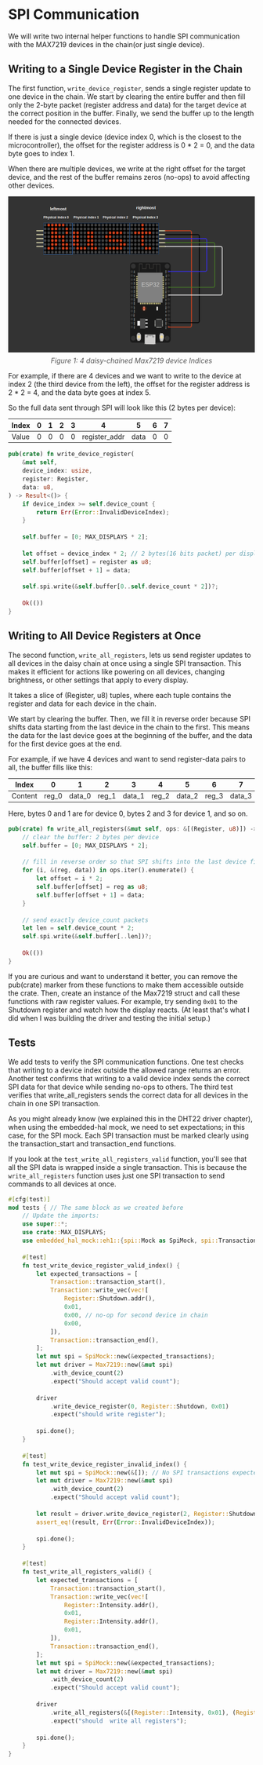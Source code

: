 # SPI Communication

We will write two internal helper functions to handle SPI communication with the MAX7219 devices in the chain(or just single device).

## Writing to a Single Device Register in the Chain

The first function, `write_device_register`, sends a single register update to one device in the chain. We start by clearing the entire buffer and then fill only the 2-byte packet (register address and data) for the target device at the correct position in the buffer. Finally, we send the buffer up to the length needed for the connected devices.

If there is just a single device (device index 0, which is the closest to the microcontroller), the offset for the register address is 0 * 2 = 0, and the data byte goes to index 1.

When there are multiple devices, we write at the right offset for the target device, and the rest of the buffer remains zeros (no-ops) to avoid affecting other devices.

<div style="text-align: center;">
  <a href="../images/max7219-daisy-chain-indices.png"><img style="display: block; margin: auto;" alt="Max7219 Devices Device Indices" src="../images/max7219-daisy-chain-indices.png"/></a>
  <figcaption style="font-style: italic; margin-top: 8px; color: #555;">
    Figure 1: 4 daisy-chained Max7219 device Indices
  </figcaption>
</div> 

For example, if there are 4 devices and we want to write to the device at index 2 (the third device from the left), the offset for the register address is 2 * 2 = 4, and the data byte goes at index 5.

So the full data sent through SPI will look like this (2 bytes per device):

| Index | 0 | 1 | 2 | 3 | 4   | 5    | 6 | 7 |
| ----- | - | - | - | - | --- | ---- | - | - |
| Value | 0 | 0 | 0 | 0 | register_addr | data | 0 | 0 |


```rust
pub(crate) fn write_device_register(
    &mut self,
    device_index: usize,
    register: Register,
    data: u8,
) -> Result<()> {
    if device_index >= self.device_count {
        return Err(Error::InvalidDeviceIndex);
    }

    self.buffer = [0; MAX_DISPLAYS * 2];

    let offset = device_index * 2; // 2 bytes(16 bits packet) per display
    self.buffer[offset] = register as u8;
    self.buffer[offset + 1] = data;

    self.spi.write(&self.buffer[0..self.device_count * 2])?;

    Ok(())
}
```

## Writing to All Device Registers at Once

The second function, `write_all_registers`, lets us send register updates to all devices in the daisy chain at once using a single SPI transaction. This makes it efficient for actions like powering on all devices, changing brightness, or other settings that apply to every display.

It takes a slice of (Register, u8) tuples, where each tuple contains the register and data for each device in the chain.

We start by clearing the buffer. Then, we fill it in reverse order because SPI shifts data starting from the last device in the chain to the first. This means the data for the last device goes at the beginning of the buffer, and the data for the first device goes at the end. 

For example, if we have 4 devices and want to send register-data pairs to all, the buffer fills like this:

| Index    | 0              | 1         | 2              | 3         | 4              | 5         | 6              | 7         |
|----------|----------------|-----------|----------------|-----------|----------------|-----------|----------------|-----------|
| Content  | reg_0 | data_0    | reg_1 | data_1    | reg_2 | data_2    | reg_3 | data_3    |

Here, bytes 0 and 1 are for device 0, bytes 2 and 3 for device 1, and so on.

```rust
pub(crate) fn write_all_registers(&mut self, ops: &[(Register, u8)]) -> Result<()> {
    // clear the buffer: 2 bytes per device
    self.buffer = [0; MAX_DISPLAYS * 2];

    // fill in reverse order so that SPI shifts into the last device first
    for (i, &(reg, data)) in ops.iter().enumerate() {
        let offset = i * 2;
        self.buffer[offset] = reg as u8;
        self.buffer[offset + 1] = data;
    }

    // send exactly device_count packets
    let len = self.device_count * 2;
    self.spi.write(&self.buffer[..len])?;

    Ok(())
}
```

If you are curious and want to understand it better, you can remove the pub(crate) marker from these functions to make them accessible outside the crate. Then, create an instance of the Max7219 struct and call these functions with raw register values. For example, try sending `0x01` to the Shutdown register and watch how the display reacts. (At least that's what I did when I was building the driver and testing the initial setup.)


## Tests

We add tests to verify the SPI communication functions. One test checks that writing to a device index outside the allowed range returns an error. Another test confirms that writing to a valid device index sends the correct SPI data for that device while sending no-ops to others. The third test verifies that write_all_registers sends the correct data for all devices in the chain in one SPI transaction.

As you might already know (we explained this in the DHT22 driver chapter), when using the embedded-hal mock, we need to set expectations; in this case, for the SPI mock. Each SPI transaction must be marked clearly using the transaction_start and transaction_end functions.

If you look at the `test_write_all_registers_valid` function, you'll see that all the SPI data is wrapped inside a single transaction. This is because the `write_all_registers` function uses just one SPI transaction to send commands to all devices at once.

```rust
#[cfg(test)]
mod tests { // The same block as we created before
    // Update the imports:
    use super::*;
    use crate::MAX_DISPLAYS;
    use embedded_hal_mock::eh1::{spi::Mock as SpiMock, spi::Transaction}; // just imported Transaction

    #[test]
    fn test_write_device_register_valid_index() {
        let expected_transactions = [
            Transaction::transaction_start(),
            Transaction::write_vec(vec![
                Register::Shutdown.addr(),
                0x01,
                0x00, // no-op for second device in chain
                0x00,
            ]),
            Transaction::transaction_end(),
        ];
        let mut spi = SpiMock::new(&expected_transactions);
        let mut driver = Max7219::new(&mut spi)
            .with_device_count(2)
            .expect("Should accept valid count");

        driver
            .write_device_register(0, Register::Shutdown, 0x01)
            .expect("should write register");

        spi.done();
    }

    #[test]
    fn test_write_device_register_invalid_index() {
        let mut spi = SpiMock::new(&[]); // No SPI transactions expected
        let mut driver = Max7219::new(&mut spi)
            .with_device_count(2)
            .expect("Should accept valid count");

        let result = driver.write_device_register(2, Register::Shutdown, 0x01); // Index 2 is invalid for device_count=2
        assert_eq!(result, Err(Error::InvalidDeviceIndex));

        spi.done();
    }

    #[test]
    fn test_write_all_registers_valid() {
        let expected_transactions = [
            Transaction::transaction_start(),
            Transaction::write_vec(vec![
                Register::Intensity.addr(),
                0x01,
                Register::Intensity.addr(),
                0x01,
            ]),
            Transaction::transaction_end(),
        ];
        let mut spi = SpiMock::new(&expected_transactions);
        let mut driver = Max7219::new(&mut spi)
            .with_device_count(2)
            .expect("Should accept valid count");

        driver
            .write_all_registers(&[(Register::Intensity, 0x01), (Register::Intensity, 0x01)])
            .expect("should  write all registers");

        spi.done();
    }
}
